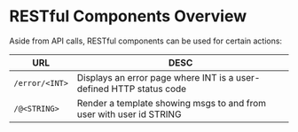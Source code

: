# RESTful Components Overview

Aside from API calls, RESTful components can be used for certain actions:

| URL | DESC |
| --- | ---- |
| `/error/<INT>` | Displays an error page where INT is a user-defined HTTP status code |
| `/@<STRING>` | Render a template showing msgs to and from user with user id STRING |
